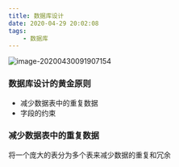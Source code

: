 ```yaml
---
title: 数据库设计
date: 2020-04-29 20:02:08
tags:
	- 数据库
---
```


![image-20200430091907154](https://cdn.jsdelivr.net/gh/a11enyang/Picture/img2/image-20200430091907154.png)

<!-- more -->



### 数据库设计的黄金原则

* 减少数据表中的重复数据
* 字段的约束



### 减少数据表中的重复数据

将一个庞大的表分为多个表来减少数据的重复和冗余